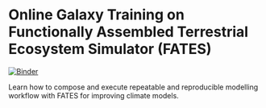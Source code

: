 # Online Galaxy Training on Functionally Assembled Terrestrial Ecosystem Simulator (FATES)

[![Binder](https://mybinder.org/badge_logo.svg)](https://mybinder.org/v2/gh/NordicESMhub/2020-10-26-galaxy-fates/gh-pages?urlpath=lab/tree/)

Learn how to compose and execute repeatable and reproducible modelling workflow with FATES for improving climate models.


